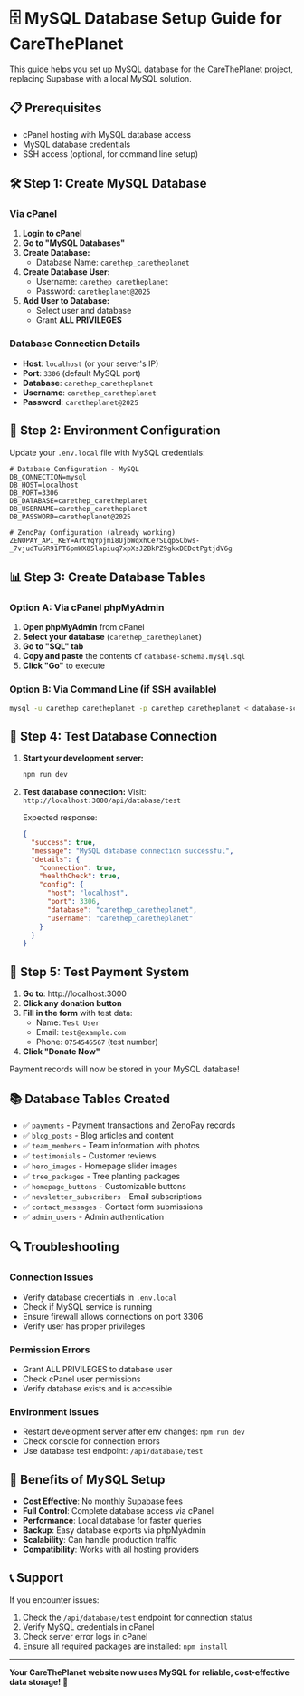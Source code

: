 # 🗄️ MySQL Database Setup Guide for CareThePlanet

This guide helps you set up MySQL database for the CareThePlanet project, replacing Supabase with a local MySQL solution.

## 📋 **Prerequisites**

- cPanel hosting with MySQL database access
- MySQL database credentials
- SSH access (optional, for command line setup)

## 🛠️ **Step 1: Create MySQL Database**

### **Via cPanel**
1. **Login to cPanel**
2. **Go to "MySQL Databases"**
3. **Create Database:**
   - Database Name: `carethep_caretheplanet`
4. **Create Database User:**
   - Username: `carethep_caretheplanet`
   - Password: `caretheplanet@2025`
5. **Add User to Database:**
   - Select user and database
   - Grant **ALL PRIVILEGES**

### **Database Connection Details**
- **Host**: `localhost` (or your server's IP)
- **Port**: `3306` (default MySQL port)
- **Database**: `carethep_caretheplanet`
- **Username**: `carethep_caretheplanet`
- **Password**: `caretheplanet@2025`

## 🔧 **Step 2: Environment Configuration**

Update your `.env.local` file with MySQL credentials:

```env
# Database Configuration - MySQL
DB_CONNECTION=mysql
DB_HOST=localhost
DB_PORT=3306
DB_DATABASE=carethep_caretheplanet
DB_USERNAME=carethep_caretheplanet
DB_PASSWORD=caretheplanet@2025

# ZenoPay Configuration (already working)
ZENOPAY_API_KEY=ArtYqYpjmi8UjbWqxhCe7SLqpSCbws-_7vjudTuGR91PT6pmWX85lapiuq7xpXsJ2BkPZ9gkxDEDotPgtjdV6g
```

## 📊 **Step 3: Create Database Tables**

### **Option A: Via cPanel phpMyAdmin**
1. **Open phpMyAdmin** from cPanel
2. **Select your database** (`carethep_caretheplanet`)
3. **Go to "SQL" tab**
4. **Copy and paste** the contents of `database-schema.mysql.sql`
5. **Click "Go"** to execute

### **Option B: Via Command Line (if SSH available)**
```bash
mysql -u carethep_caretheplanet -p carethep_caretheplanet < database-schema.mysql.sql
```

## 🧪 **Step 4: Test Database Connection**

1. **Start your development server:**
   ```bash
   npm run dev
   ```

2. **Test database connection:**
   Visit: `http://localhost:3000/api/database/test`
   
   Expected response:
   ```json
   {
     "success": true,
     "message": "MySQL database connection successful",
     "details": {
       "connection": true,
       "healthCheck": true,
       "config": {
         "host": "localhost",
         "port": 3306,
         "database": "carethep_caretheplanet",
         "username": "carethep_caretheplanet"
       }
     }
   }
   ```

## 🎯 **Step 5: Test Payment System**

1. **Go to**: http://localhost:3000
2. **Click any donation button**
3. **Fill in the form** with test data:
   - Name: `Test User`
   - Email: `test@example.com`
   - Phone: `0754546567` (test number)
4. **Click "Donate Now"**

Payment records will now be stored in your MySQL database!

## 📚 **Database Tables Created**

- ✅ `payments` - Payment transactions and ZenoPay records
- ✅ `blog_posts` - Blog articles and content
- ✅ `team_members` - Team information with photos
- ✅ `testimonials` - Customer reviews
- ✅ `hero_images` - Homepage slider images
- ✅ `tree_packages` - Tree planting packages
- ✅ `homepage_buttons` - Customizable buttons
- ✅ `newsletter_subscribers` - Email subscriptions
- ✅ `contact_messages` - Contact form submissions
- ✅ `admin_users` - Admin authentication

## 🔍 **Troubleshooting**

### **Connection Issues**
- Verify database credentials in `.env.local`
- Check if MySQL service is running
- Ensure firewall allows connections on port 3306
- Verify user has proper privileges

### **Permission Errors**
- Grant ALL PRIVILEGES to database user
- Check cPanel user permissions
- Verify database exists and is accessible

### **Environment Issues**
- Restart development server after env changes: `npm run dev`
- Check console for connection errors
- Use database test endpoint: `/api/database/test`

## 🚀 **Benefits of MySQL Setup**

- **Cost Effective**: No monthly Supabase fees
- **Full Control**: Complete database access via cPanel
- **Performance**: Local database for faster queries
- **Backup**: Easy database exports via phpMyAdmin
- **Scalability**: Can handle production traffic
- **Compatibility**: Works with all hosting providers

## 📞 **Support**

If you encounter issues:
1. Check the `/api/database/test` endpoint for connection status
2. Verify MySQL credentials in cPanel
3. Check server error logs in cPanel
4. Ensure all required packages are installed: `npm install`

---

**Your CareThePlanet website now uses MySQL for reliable, cost-effective data storage! 🎉**